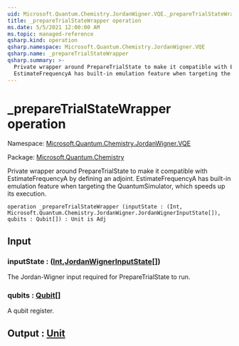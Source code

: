 ```yaml
---
uid: Microsoft.Quantum.Chemistry.JordanWigner.VQE._prepareTrialStateWrapper
title: _prepareTrialStateWrapper operation
ms.date: 5/5/2021 12:00:00 AM
ms.topic: managed-reference
qsharp.kind: operation
qsharp.namespace: Microsoft.Quantum.Chemistry.JordanWigner.VQE
qsharp.name: _prepareTrialStateWrapper
qsharp.summary: >-
  Private wrapper around PrepareTrialState to make it compatible with EstimateFrequencyA by defining an adjoint.
  EstimateFrequencyA has built-in emulation feature when targeting the QuantumSimulator, which speeds up its execution.
---
```


# _prepareTrialStateWrapper operation

Namespace: [Microsoft.Quantum.Chemistry.JordanWigner.VQE](xref:Microsoft.Quantum.Chemistry.JordanWigner.VQE)

Package: [Microsoft.Quantum.Chemistry](https://nuget.org/packages/Microsoft.Quantum.Chemistry)


Private wrapper around PrepareTrialState to make it compatible with EstimateFrequencyA by defining an adjoint.EstimateFrequencyA has built-in emulation feature when targeting the QuantumSimulator, which speeds up its execution.

```qsharp
operation _prepareTrialStateWrapper (inputState : (Int, Microsoft.Quantum.Chemistry.JordanWigner.JordanWignerInputState[]), qubits : Qubit[]) : Unit is Adj
```


## Input

### inputState : ([Int](xref:microsoft.quantum.qsharp.valueliterals#int-literals),[JordanWignerInputState](xref:Microsoft.Quantum.Chemistry.JordanWigner.JordanWignerInputState)[])

The Jordan-Wigner input required for PrepareTrialState to run.


### qubits : [Qubit](xref:microsoft.quantum.qsharp.valueliterals#qubit-literals)[]

A qubit register.



## Output : [Unit](xref:microsoft.quantum.qsharp.valueliterals#unit-literal)

